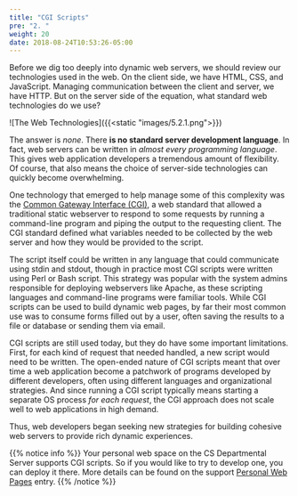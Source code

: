 ```yaml
---
title: "CGI Scripts"
pre: "2. "
weight: 20
date: 2018-08-24T10:53:26-05:00
---
```


Before we dig too deeply into dynamic web servers, we should review our technologies used in the web.  On the client side, we have HTML, CSS, and JavaScript.  Managing communication between the client and server, we have HTTP.  But on the server side of the equation, what standard web technologies do we use?

![The Web Technologies]({{<static "images/5.2.1.png">}})

The answer is _none_.  There **is no standard server development language**.  In fact, web servers can be written in _almost every programming language_.  This gives web application developers a tremendous amount of flexibility.  Of course, that also means the choice of server-side technologies can quickly become overwhelming.

One technology that emerged to help manage some of this complexity was the [Common Gateway Interface (CGI)](https://en.wikipedia.org/wiki/Common_Gateway_Interface), a web standard that allowed a traditional static webserver to respond to some requests by running a command-line program and piping the output to the requesting client.  The CGI standard defined what variables needed to be collected by the web server and how they would be provided to the script.

The script itself could be written in any language that could communicate using stdin and stdout, though in practice most CGI scripts were written using Perl or Bash script.  This strategy was popular with the system admins responsible for deploying webservers like Apache, as these scripting languages and command-line programs were familiar tools. While CGI scripts can be used to build dynamic web pages, by far their most common use was to consume forms filled out by a user, often saving the results to a file or database or sending them via email.

CGI scripts are still used today, but they do have some important limitations.  First, for each kind of request that needed handled, a new script would need to be written.  The open-ended nature of CGI scripts meant that over time a web application become a patchwork of programs developed by different developers, often using different languages and organizational strategies.  And since running a CGI script typically means starting a separate OS process _for each request_, the CGI approach does not scale well to web applications in high demand.

Thus, web developers began seeking new strategies for building cohesive web servers to provide rich dynamic experiences.

{{% notice info %}}
Your personal web space on the CS Departmental Server supports CGI scripts.  So if you would like to try to develop one, you can deploy it there.  More details can be found on the support [Personal Web Pages](https://support.cs.ksu.edu/CISDocs/wiki/Personal_Web_Pages#Dynamic_Content) entry.
{{% /notice %}}